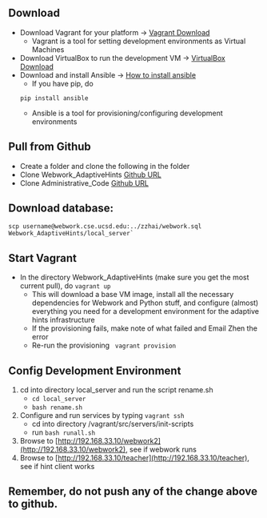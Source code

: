 ## Download
- Download Vagrant for your platform -> [Vagrant Download](https://www.vagrantup.com/downloads.html)
	- Vagrant is a tool for setting development environments as Virtual Machines
- Download VirtualBox to run the development VM -> [VirtualBox Download](https://www.virtualbox.org/wiki/Downloads)
- Download and install Ansible -> [How to install ansible](http://docs.ansible.com/intro_installation.html) 
	- If you have pip, do
	```
	pip install ansible
	```
	- Ansible is a tool for provisioning/configuring development environments

## Pull from Github
- Create a folder and clone the following in the folder
- Clone Webwork_AdaptiveHints [Github URL](https://github.com/cse103/Webwork_AdaptiveHints)
- Clone Administrative_Code [Github URL](https://github.com/cse103/Administrative_Code)

## Download database:
	scp username@webwork.cse.ucsd.edu:../zzhai/webwork.sql Webwork_AdaptiveHints/local_server`

## Start Vagrant
- In the directory Webwork_AdaptiveHints (make sure you get the most current pull), do `vagrant up`
	- This will download a base VM image, install all the necessary dependencies for Webwork and Python stuff,
	  and configure (almost) everything you need for a development environment for the adaptive hints infrastructure
	- If the provisioning fails, make note of what failed and Email Zhen the error
	- Re-run the provisioning `	vagrant provision`

## Config Development Environment
1. cd into directory local_server and run the script rename.sh
	- `cd local_server`
	- `bash rename.sh`
2. Configure and run services by typing `vagrant ssh`
	- cd into directory /vagrant/src/servers/init-scripts
	- run `bash runall.sh`
3. Browse to [http://192.168.33.10/webwork2](http://192.168.33.10/webwork2), see if webwork runs
4. Browse to [http://192.168.33.10/teacher](http://192.168.33.10/teacher), see if hint client works

## Remember, do not push any of the change above to github.
